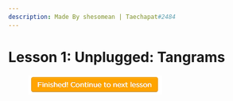 ```yaml
---
description: Made By shesomean | Taechapat#2484
---
```


# Lesson 1: Unplugged: Tangrams

<figure><img src=".gitbook/assets/0.PNG" alt=""><figcaption></figcaption></figure>

